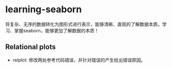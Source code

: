 # learning-seaborn
将复杂、无序的数据转化为图形式进行表示，能够清晰、直观的了解数据本质。学习、掌握seaborn，能够更加了解数据的本质！
## Relational plots
* relplot: 修改两处参考代码错误，并针对错误的产生给出错误原因。